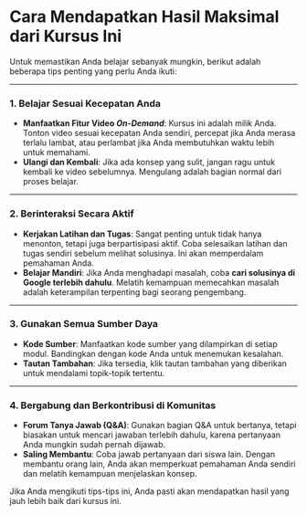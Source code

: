# Cara Mendapatkan Hasil Maksimal dari Kursus Ini

Untuk memastikan Anda belajar sebanyak mungkin, berikut adalah beberapa tips penting yang perlu Anda ikuti:

---

### 1. Belajar Sesuai Kecepatan Anda

* **Manfaatkan Fitur Video *On-Demand***: Kursus ini adalah milik Anda. Tonton video sesuai kecepatan Anda sendiri, percepat jika Anda merasa terlalu lambat, atau perlambat jika Anda membutuhkan waktu lebih untuk memahami.
* **Ulangi dan Kembali**: Jika ada konsep yang sulit, jangan ragu untuk kembali ke video sebelumnya. Mengulang adalah bagian normal dari proses belajar.

---

### 2. Berinteraksi Secara Aktif

* **Kerjakan Latihan dan Tugas**: Sangat penting untuk tidak hanya menonton, tetapi juga berpartisipasi aktif. Coba selesaikan latihan dan tugas sendiri sebelum melihat solusinya. Ini akan memperdalam pemahaman Anda.
* **Belajar Mandiri**: Jika Anda menghadapi masalah, coba **cari solusinya di Google terlebih dahulu**. Melatih kemampuan memecahkan masalah adalah keterampilan terpenting bagi seorang pengembang.

---

### 3. Gunakan Semua Sumber Daya

* **Kode Sumber**: Manfaatkan kode sumber yang dilampirkan di setiap modul. Bandingkan dengan kode Anda untuk menemukan kesalahan.
* **Tautan Tambahan**: Jika tersedia, klik tautan tambahan yang diberikan untuk mendalami topik-topik tertentu.

---

### 4. Bergabung dan Berkontribusi di Komunitas

* **Forum Tanya Jawab (Q&A)**: Gunakan bagian Q&A untuk bertanya, tetapi biasakan untuk mencari jawaban terlebih dahulu, karena pertanyaan Anda mungkin sudah pernah dijawab.
* **Saling Membantu**: Coba jawab pertanyaan dari siswa lain. Dengan membantu orang lain, Anda akan memperkuat pemahaman Anda sendiri dan melatih kemampuan menjelaskan konsep.

Jika Anda mengikuti tips-tips ini, Anda pasti akan mendapatkan hasil yang jauh lebih baik dari kursus ini.